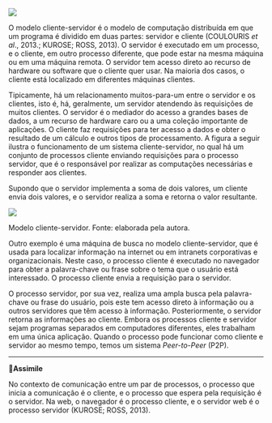 [![](https://ampli-images.s3.amazonaws.com/production/19b334b4-b46f-4a3f-9c2f-cfb6f98ec0c9/original)](https://ampli-images.s3.amazonaws.com/production/19b334b4-b46f-4a3f-9c2f-cfb6f98ec0c9/original)

O modelo cliente-servidor é o modelo de computação distribuída em que um programa é dividido em duas partes: servidor e cliente (COULOURIS _et al_., 2013.; KUROSE; ROSS, 2013). O servidor é executado em um processo, e o cliente, em outro processo diferente, que pode estar na mesma máquina ou em uma máquina remota. O servidor tem acesso direto ao recurso de hardware ou software que o cliente quer usar. Na maioria dos casos, o cliente está localizado em diferentes máquinas clientes.

Tipicamente, há um relacionamento muitos-para-um entre o servidor e os clientes, isto é, há, geralmente, um servidor atendendo às requisições de muitos clientes. O servidor é o mediador do acesso a grandes bases de dados, a um recurso de hardware caro ou a uma coleção importante de aplicações. O cliente faz requisições para ter acesso a dados e obter o resultado de um cálculo e outros tipos de processamento. A figura a seguir ilustra o funcionamento de um sistema cliente-servidor, no qual há um conjunto de processos cliente enviando requisições para o processo servidor, que é o responsável por realizar as computações necessárias e responder aos clientes.

Supondo que o servidor implementa a soma de dois valores, um cliente envia dois valores, e o servidor realiza a soma e retorna o valor resultante.

[![](https://ampli-images.s3.amazonaws.com/production/f08ec1bc-6713-4d82-a690-75a6ca4faae6/original)](https://ampli-images.s3.amazonaws.com/production/f08ec1bc-6713-4d82-a690-75a6ca4faae6/original)

Modelo cliente-servidor. Fonte: elaborada pela autora.

Outro exemplo é uma máquina de busca no modelo cliente-servidor, que é usada para localizar informação na internet ou em intranets corporativas e organizacionais. Neste caso, o processo cliente é executado no navegador para obter a palavra-chave ou frase sobre o tema que o usuário está interessado. O processo cliente envia a requisição para o servidor.

O processo servidor, por sua vez, realiza uma ampla busca pela palavra-chave ou frase do usuário, pois este tem acesso direto à informação ou a outros servidores que têm acesso à informação. Posteriormente, o servidor retorna as informações ao cliente. Embora os processos cliente e servidor sejam programas separados em computadores diferentes, eles trabalham em uma única aplicação. Quando o processo pode funcionar como cliente e servidor ao mesmo tempo, temos um sistema _Peer-to-Peer_ (P2P).

______

**🔁Assimile**

No contexto de comunicação entre um par de processos, o processo que inicia a comunicação é o cliente, e o processo que espera pela requisição é o servidor. Na web, o navegador é o processo cliente, e o servidor web é o processo servidor (KUROSE; ROSS, 2013).
